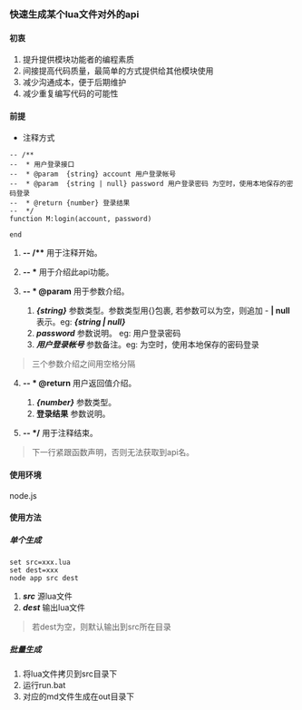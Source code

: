 ### 快速生成某个lua文件对外的api

#### 初衷
1. 提升提供模块功能者的编程素质
2. 间接提高代码质量，最简单的方式提供给其他模块使用
2. 减少沟通成本，便于后期维护
3. 减少重复编写代码的可能性

#### 前提
* 注释方式
```
-- /**
--  * 用户登录接口
--  * @param  {string} account 用户登录帐号
--  * @param  {string | null} password 用户登录密码 为空时，使用本地保存的密码登录
--  * @return {number} 登录结果
--  */
function M:login(account, password) 

end
```

1. __-- /**__
用于注释开始。

2. __--  *__
用于介绍此api功能。

3. __--  * @param__
用于参数介绍。
    1. ___{string}___ 参数类型。参数类型用{}包裹, 若参数可以为空，则追加 - __| null__ 表示。eg: ___{string | null}___
    2. ___password___ 参数说明。 eg: 用户登录密码
    3. ___用户登录帐号___ 参数备注。eg: 为空时，使用本地保存的密码登录

> 三个参数介绍之间用空格分隔

4. __--  * @return__
用户返回值介绍。
    1. ___{number}___ 参数类型。
    2. __登录结果__ 参数说明。

5. __--  */__
用于注释结束。
> 下一行紧跟函数声明，否则无法获取到api名。

#### 使用环境
node.js

#### 使用方法

##### 单个生成
```
set src=xxx.lua
set dest=xxx
node app src dest
```
1. ___src___ 源lua文件
2. ___dest___ 输出lua文件
> 若dest为空，则默认输出到src所在目录

##### 批量生成
1. 将lua文件拷贝到src目录下
2. 运行run.bat
3. 对应的md文件生成在out目录下